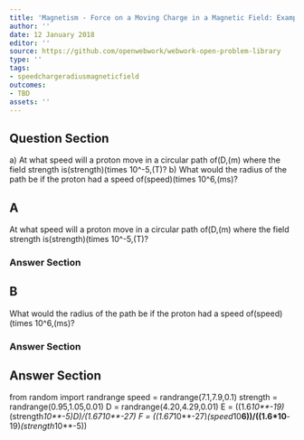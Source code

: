 ```yaml
---
title: 'Magnetism - Force on a Moving Charge in a Magnetic Field: Examples and Applications'
author: ''
date: 12 January 2018
editor: ''
source: https://github.com/openwebwork/webwork-open-problem-library
type: ''
tags:
- speedchargeradiusmagneticfield
outcomes:
- TBD
assets: ''
---
```


## Question Section 

a) At what speed will a proton move in a circular path of(D,(m) where the field strength is(strength)(times 10^-5,(T)? 
b) What would the radius of the path be if the proton had a speed of(speed)(times 10^6,(ms)?

## A
At what speed will a proton move in a circular path of(D,(m) where the field strength is(strength)(times 10^-5,(T)? 
### Answer Section
## B
What would the radius of the path be if the proton had a speed of(speed)(times 10^6,(ms)?
### Answer Section


## Answer Section

from random import randrange
speed = randrange(7.1,7.9,0.1)
strength = randrange(0.95,1.05,0.01)
D = randrange(4.20,4.29,0.01)
E = ((1.6*10**-19)*(strength*10**-5)*D)/(1.67*10**-27)
F = ((1.67*10**-27)*(speed*10**6))/((1.6*10**-19)*(strength*10**-5))